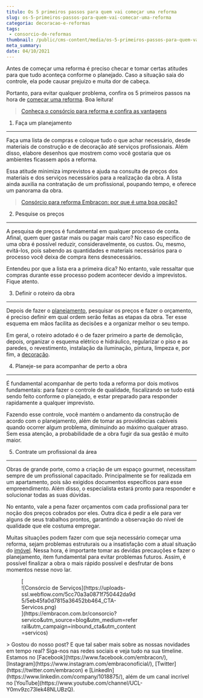 ```yaml
---
titulo: Os 5 primeiros passos para quem vai começar uma reforma
slug: os-5-primeiros-passos-para-quem-vai-comecar-uma-reforma
categoria: decoracao-e-reformas
tags:
 - consorcio-de-reformas
thumbnail: /public/cms-content/media/os-5-primeiros-passos-para-quem-vai-comecar-uma-reforma.jpeg
meta_summary: 
date: 04/10/2021
---
```

Antes de começar uma reforma é preciso checar e tomar certas atitudes para que tudo aconteça conforme o planejado. Caso a situação saia do controle, ela pode causar prejuízo e muita dor de cabeça.

Portanto, para evitar qualquer problema, confira os 5 primeiros passos na hora de [começar uma reforma](https://www.embracon.com.br/blog/quer-reformar-sua-casa-nos-temos-5-dicas-para-voce-se-inspirar). Boa leitura!

> [Conheça o consórcio para reforma e confira as vantagens](https://www.embracon.com.br/blog/conheca-o-consorcio-para-reforma-e-confira-as-vantagens)

1. Faça um planejamento
-----------------------

Faça uma lista de compras e coloque tudo o que achar necessário, desde materiais de construção e de decoração até serviços profissionais. Além disso, elabore desenhos que mostrem como você gostaria que os ambientes ficassem após a reforma.

Essa atitude minimiza imprevistos e ajuda na consulta de preços dos materiais e dos serviços necessários para a realização da obra. A lista ainda auxilia na contratação de um profissional, poupando tempo, e oferece um panorama da obra.

> [Consórcio para reforma Embracon: por que é uma boa opção?](https://www.embracon.com.br/blog/consorcio-para-reforma-embracon-por-que-e-uma-boa-opcao)

2. Pesquise os preços
---------------------

A pesquisa de preços é fundamental em qualquer processo de conta. Afinal, quem quer gastar mais ou pagar mais caro? No caso específico de uma obra é possível reduzir, consideravelmente, os custos. Ou, mesmo, evitá-los, pois sabendo as quantidades e materiais necessários para o processo você deixa de compra itens desnecessários.

Entendeu por que a lista era a primeira dica? No entanto, vale ressaltar que compras durante esse processo podem acontecer devido a imprevistos. Fique atento.

3. Definir o roteiro da obra
----------------------------

Depois de fazer o [planejamento](https://www.embracon.com.br/blog/afinal-vale-a-pena-fazer-um-consorcio-para-reformar-a-casa), pesquisar os preços e fazer o orçamento, é preciso definir em qual ordem serão feitas as etapas da obra. Ter esse esquema em mãos facilita as decisões e a organizar melhor o seu tempo.

Em geral, o roteiro adotado é o de fazer primeiro a parte de demolição, depois, organizar o esquema elétrico e hidráulico, regularizar o piso e as paredes, o revestimento, instalação da iluminação, pintura, limpeza e, por fim, a [decoração](https://www.embracon.com.br/blog/saiba-o-que-e-tendencia-em-decoracao-de-quarto-de-casal).

4. Planeje-se para acompanhar de perto a obra
---------------------------------------------

É fundamental acompanhar de perto toda a reforma por dois motivos fundamentais: para fazer o controle de qualidade, fiscalizando se tudo está sendo feito conforme o planejado, e estar preparado para responder rapidamente a qualquer imprevisto.

Fazendo esse controle, você mantém o andamento da construção de acordo com o planejamento, além de tomar as providências cabíveis quando ocorrer algum problema, diminuindo ao máximo qualquer atraso. Sem essa atenção, a probabilidade de a obra fugir da sua gestão é muito maior.

5. Contrate um profissional da área
-----------------------------------

Obras de grande porte, como a criação de um espaço gourmet, necessitam sempre de um profissional capacitado. Principalmente se for realizada em um apartamento, pois são exigidos documentos específicos para esse empreendimento. Além disso, o especialista estará pronto para responder e solucionar todas as suas dúvidas.

No entanto, vale a pena fazer orçamentos com cada profissional para ter noção dos preços cobrados por eles. Outra dica é pedir a ele para ver alguns de seus trabalhos prontos, garantindo a observação do nível de qualidade que ele costuma empregar.

Muitas situações podem fazer com que seja necessário começar uma reforma, sejam problemas estruturais ou a insatisfação com a atual situação do [imóvel](https://www.embracon.com.br/blog/8-dicas-compra-primeiro-imovel). Nessa hora, é importante tomar as devidas precauções e fazer o planejamento, item fundamental para evitar problemas futuros. Assim, é possível finalizar a obra o mais rápido possível e desfrutar de bons momentos nesse novo lar.

<figure class="w-richtext-figure-type-image w-richtext-align-center" style="max-width:310px">[<div>![Consórcio de Serviços](https://uploads-ssl.webflow.com/5cc70a3a0871f750442da9d5/5eb45fa0d7815a36452bb464_CTA-Servicos.png)</div>](https://embracon.com.br/consorcio?servico&utm_source=blog&utm_medium=referral&utm_campaign=inbound_cta&utm_content=servicos)</figure>> Gostou do nosso post? E que tal saber mais sobre as nossas novidades em tempo real? Siga-nos nas redes sociais e veja tudo na sua timeline. Estamos no [Facebook](https://www.facebook.com/embracon/), [Instagram](https://www.instagram.com/embraconoficial/), [Twitter](https://twitter.com/embracon) e [LinkedIn](https://www.linkedin.com/company/1018875/), além de um canal incrível no [YouTube](https://www.youtube.com/channel/UCL-Y0mv9zc73Iek48NLUBzQ).
